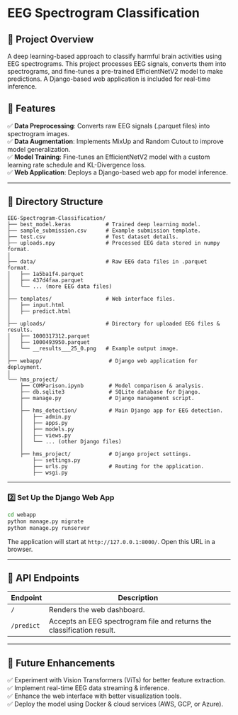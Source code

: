 # EEG Spectrogram Classification

## 📌 Project Overview
A deep learning-based approach to classify harmful brain activities using EEG spectrograms. This project processes EEG signals, converts them into spectrograms, and fine-tunes a pre-trained EfficientNetV2 model to make predictions. A Django-based web application is included for real-time inference.

## 🚀 Features
✅ **Data Preprocessing**: Converts raw EEG signals (.parquet files) into spectrogram images.  
✅ **Data Augmentation**: Implements MixUp and Random Cutout to improve model generalization.  
✅ **Model Training**: Fine-tunes an EfficientNetV2 model with a custom learning rate schedule and KL-Divergence loss.  
✅ **Web Application**: Deploys a Django-based web app for model inference.  

---

## 📁 Directory Structure
```
EEG-Spectrogram-Classification/
├── best_model.keras           # Trained deep learning model.
├── sample_submission.csv      # Example submission template.
├── test.csv                   # Test dataset details.
├── uploads.npy                # Processed EEG data stored in numpy format.
│
├── data/                      # Raw EEG data files in .parquet format.
│   ├── 1a5ba1f4.parquet
│   ├── 437d4faa.parquet
│   └── ... (more EEG data files)
│
├── templates/                 # Web interface files.
│   ├── input.html
│   ├── predict.html
│
├── uploads/                   # Directory for uploaded EEG files & results.
│   ├── 1000317312.parquet
│   ├── 1000493950.parquet
│   └── __results___25_0.png   # Example output image.
│
├── webapp/                     # Django web application for deployment.
│
└── hms_project/
    ├── COMParison.ipynb        # Model comparison & analysis.
    ├── db.sqlite3              # SQLite database for Django.
    ├── manage.py               # Django management script.
    │
    ├── hms_detection/          # Main Django app for EEG detection.
    │   ├── admin.py
    │   ├── apps.py
    │   ├── models.py
    │   ├── views.py
    │   └── ... (other Django files)
    │
    ├── hms_project/            # Django project settings.
        ├── settings.py
        ├── urls.py             # Routing for the application.
        ├── wsgi.py
```

---


### 2️⃣ Set Up the Django Web App
```sh
cd webapp
python manage.py migrate
python manage.py runserver
```
The application will start at `http://127.0.0.1:8000/`. Open this URL in a browser.

---

## 🔗 API Endpoints
| Endpoint     | Description  |
|-------------|-------------|
| `/`         | Renders the web dashboard. |
| `/predict`  | Accepts an EEG spectrogram file and returns the classification result. |

---

## 🔮 Future Enhancements
✅ Experiment with Vision Transformers (ViTs) for better feature extraction.  
✅ Implement real-time EEG data streaming & inference.  
✅ Enhance the web interface with better visualization tools.  
✅ Deploy the model using Docker & cloud services (AWS, GCP, or Azure).  


